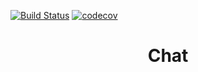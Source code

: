 [![Build Status](https://travis-ci.org/VadimShein/job4j_chat.svg?branch=master)](https://travis-ci.org/VadimShein/job4j_chat)
[![codecov](https://codecov.io/gh/VadimShein/job4j_chat/branch/master/graph/badge.svg)](https://codecov.io/gh/VadimShein/job4j_chat)

# <p align="center">Chat</p>

